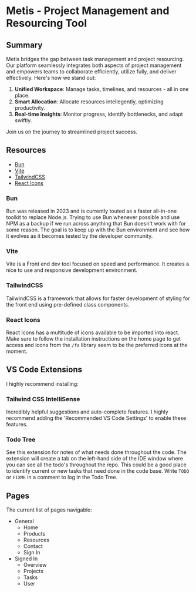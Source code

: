 # Metis - Project Management and Resourcing Tool

## Summary

Metis bridges the gap between task management and project resourcing. Our platform seamlessly integrates both aspects of project management and empowers teams to collaborate efficiently, utilize fully, and deliver effectively. Here's how we stand out:

1. **Unified Workspace**: Manage tasks, timelines, and resources - all in one place.
2. **Smart Allocation**: Allocate resources intellegently, optimizing productivity.
3. **Real-time Insights**: Monitor progress, identify bottlenecks, and adapt swiftly.

Join us on the journey to streamlined project success.

## Resources

- [Bun](https://bun.sh/)
- [Vite](https://vitejs.dev/guide/)
- [TailwindCSS](https://tailwindcss.com/docs/guides/vite)
- [React Icons](https://react-icons.github.io/react-icons/)


### Bun
Bun was released in 2023 and is currently touted as a faster all-in-one toolkit to replace Node.js. Trying to use Bun whenever possible and use NPM as a backup if we run across anything that Bun doesn't work with for some reason. The goal is to keep up with the Bun environment and see how it evolves as it becomes tested by the developer community.

### Vite
Vite is a Front end dev tool focused on speed and performance. It creates a nice to use and responsive development environment.

### TailwindCSS
TailwindCSS is a framework that allows for faster development of styling for the front end using pre-defined class components.

### React Icons
React Icons has a multitude of icons available to be imported into react. Make sure to follow the installation instructions on the home page to get access and icons from the ``/fa`` library seem to be the preferred icons at the moment.

## VS Code Extensions
I highly recommend installing:

### Tailwind CSS IntelliSense
Incredibly helpful suggestions and auto-complete features. I highly recommend adding the 'Recommended VS Code Settings' to enable these features.

### Todo Tree
See this extension for notes of what needs done throughout the code. The extension will create a tab on the left-hand side of the IDE window where you can see all the todo's throughout the repo. This could be a good place to identify current or new tasks that need done in the code base. Write ``TODO`` or ``FIXME`` in a comment to log in the Todo Tree.

## Pages

The current list of pages navigable:

- General
  - Home
  - Products
  - Resources
  - Contact
  - Sign In
- Signed In
  - Overview
  - Projects
  - Tasks
  - User